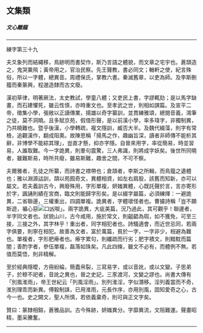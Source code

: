 

## 文集類

##### 文心雕龍

* * *

練字第三十九

夫爻象列而結繩移，鳥跡明而書契作，斯乃言語之體貌，而文章之宅宇也。蒼頡造之，鬼哭粟飛；黃帝用之，官治民察。先王聲教，書必同文；輶軒之使，紀言殊俗，所以一字體，總異音。周禮保氏，掌教六書。秦滅舊章，以吏為師。及李斯刪籀而秦篆興，程邈造隸而古文廢。

漢初草律，明著厥法，太史教試，學童八體；又吏民上書，字謬輒劾；是以馬字缺畫，而石建懼死，雖云性慎，亦時重文也。至孝武之世，則相如譔篇。及宣平二帝，徵集小學，張敞以正讀傳業，揚雄以奇字纂訓，並貫練雅頌，總閱音義，鴻筆之徒，莫不洞曉。且多賦京苑，假借形聲，是以前漢小學，率多瑋字，非獨制異，乃共曉難也。暨乎後漢，小學轉疏，複文隱訓，臧否大半。及魏代綴藻，則字有常檢，追觀漢作，翻成阻奧。故陳思稱「揚馬之作，趣幽旨深，讀者非師傳不能析其辭，非博學不能綜其理」，豈直才懸，抑亦字隱。自晉來用字，率從簡易，時並習易，人誰取難。今一字詭異，則羣句震驚，三人弗識，則將成字妖矣。後世所同曉者，雖難斯易，時所共廢，雖易斯難，趣舍之間，不可不察。

夫爾雅者，孔徒之所纂，而詩書之襟帶也；倉頡者，李斯之所輯，而鳥籀之遺體也；雅以淵源詁訓，頡以苑囿奇文，異體相資，如左右肩股，該舊而知新，亦可以屬文。若夫義訓古今，興廢殊用，字形單複，妍媸異體，心既託聲於言，言亦寄形於字，諷誦則績在宮商，臨文則能歸字形矣。是以綴字屬篇，必須練擇：一避詭異，二省聯邊，三權重出，四調單複。詭異者，字體瓌怪者也。曹攄詩稱「豈不願斯遊，褊心惡![口凶](../../imgs/3573.gif)呶」。兩字詭異，大疵美篇，況乃過此，其可觀乎！聯邊者，半字同文者也。狀貌山川，古今咸用，施於常文，則齟齬為瑕，如不獲免，可至三接，三接之外，其字林乎！重出者，同字相犯者也。詩騷適會，而近世忌同，若兩字俱要，則寧在相犯。故善為文者，富於萬篇，貧於一字，一字非少，相避為難也。單複者，字形肥瘠者也。瘠字累句，則纖疏而行劣；肥字積文，則黯黕而篇闇；善酌字者，參伍單複，磊落如珠矣。凡此四條，雖文不必有，而體例不無。若值而莫悟，則非精解。

至於經典隱曖，方冊紛綸，簡蠹帛裂，三寫易字，或以音訛，或以文變。子思弟子，於穆不祀者，音訛之異也，晉之史記，三豕渡河，文變之謬也。尚書大傳有「別風淮雨」，帝王世紀云「列風淫雨」。別列淮淫，字似潛移。淫列義當而不奇，淮別理乖而新異。傅毅制誄，已用淮雨，元長作序，亦用別風，固知愛奇之心，古今一也。史之闕文，聖人所慎，若依義棄奇，則可與正文字矣。

贊曰：篆隸相鎔，蒼雅品訓。古今殊跡，妍媸異分。字靡異流，文阻難運。聲畫昭精，墨采騰奮。

* * *

